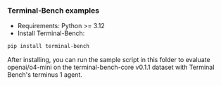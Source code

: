 ### Terminal-Bench examples

- Requirements: Python >= 3.12
- Install Terminal-Bench:

```bash
pip install terminal-bench
```

After installing, you can run the sample script in this folder to evaluate openai/o4-mini on the terminal-bench-core v0.1.1 dataset with Terminal Bench's terminus 1 agent.


